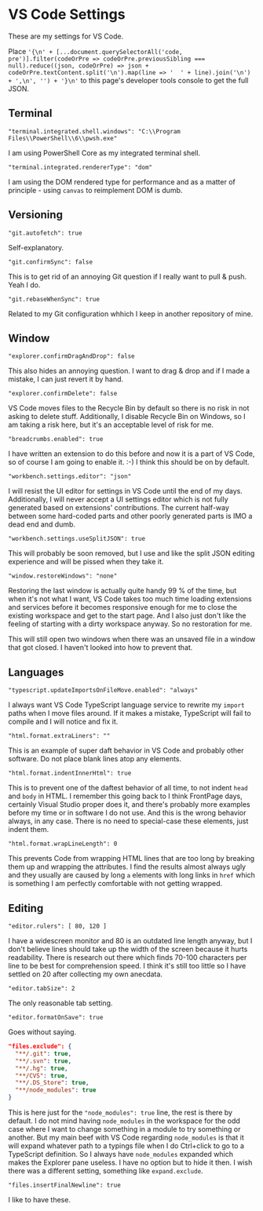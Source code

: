 # VS Code Settings

These are my settings for VS Code.

Place `'{\n' + [...document.querySelectorAll('code, pre')].filter(codeOrPre => codeOrPre.previousSibling === null).reduce((json, codeOrPre) => json + codeOrPre.textContent.split('\n').map(line => '  ' + line).join('\n') + ',\n', '') + '}\n'` to this page's developer tools console to get the full JSON.

## Terminal

`"terminal.integrated.shell.windows": "C:\\Program Files\\PowerShell\\6\\pwsh.exe"`

I am using PowerShell Core as my integrated terminal shell.

`"terminal.integrated.rendererType": "dom"`

I am using the DOM rendered type for performance and as a matter of principle - using `canvas` to reimplement DOM is dumb.

## Versioning

`"git.autofetch": true`

Self-explanatory.

`"git.confirmSync": false`

This is to get rid of an annoying Git question if I really want to pull & push. Yeah I do.

`"git.rebaseWhenSync": true`

Related to my Git configuration whhich I keep in another repository of mine.

## Window

`"explorer.confirmDragAndDrop": false`

This also hides an annoying question. I want to drag & drop and if I made a mistake, I can just revert it by hand.

`"explorer.confirmDelete": false`

VS Code moves files to the Recycle Bin by default so there is no risk in not asking to delete stuff.
Additionally, I disable Recycle Bin on Windows, so I am taking a risk here, but it's an acceptable level of risk for me.

`"breadcrumbs.enabled": true`

I have written an extension to do this before and now it is a part of VS Code, so of course I am going to enable it. :-)
I think this should be on by default.

`"workbench.settings.editor": "json"`

I will resist the UI editor for settings in VS Code until the end of my days.
Additionally, I will never accept a UI settings editor which is not fully generated based on extensions' contributions.
The current half-way between some hard-coded parts and other poorly generated parts is IMO a dead end and dumb.

`"workbench.settings.useSplitJSON": true`

This will probably be soon removed, but I use and like the split JSON editing experience and will be pissed when they take it.

`"window.restoreWindows": "none"`

Restoring the last window is actually quite handy 99 % of the time, but when it's not what I want, VS Code takes too much
time loading extensions and services before it becomes responsive enough for me to close the existing workspace and get to
the start page. And I also just don't like the feeling of starting with a dirty workspace anyway. So no restoration for me.

This will still open two windows when there was an unsaved file in a window that got closed. I haven't looked into how to
prevent that.

## Languages

`"typescript.updateImportsOnFileMove.enabled": "always"`

I always want VS Code TypeScript language service to rewrite my `import` paths when I move files around.
If it makes a mistake, TypeScript will fail to compile and I will notice and fix it.

`"html.format.extraLiners": ""`

This is an example of super daft behavior in VS Code and probably other software. Do not place blank lines atop any elements.

`"html.format.indentInnerHtml": true`

This is to prevent one of the daftest behavior of all time, to not indent `head` and `body` in HTML.
I remember this going back to I think FrontPage days, certainly Visual Studio proper does it, and there's probably more examples
before my time or in software I do not use.
And this is the wrong behavior always, in any case. There is no need to special-case these elements, just indent them.

`"html.format.wrapLineLength": 0`

This prevents Code from wrapping HTML lines that are too long by breaking them up and wrapping the attributes.
I find the results almost always ugly and they usually are caused by long `a` elements with long links in `href` which is something
I am perfectly comfortable with not getting wrapped.

## Editing

`"editor.rulers": [ 80, 120 ]`

I have a widescreen monitor and 80 is an outdated line length anyway, but I don't believe lines should take up the width
of the screen because it hurts readability. There is research out there which finds 70-100 characters per line to be best
for comprehension speed. I think it's still too little so I have settled on 20 after collecting my own anecdata.

`"editor.tabSize": 2`

The only reasonable tab setting.

`"editor.formatOnSave": true`

Goes without saying.

```json
"files.exclude": {
  "**/.git": true,
  "**/.svn": true,
  "**/.hg": true,
  "**/CVS": true,
  "**/.DS_Store": true,
  "**/node_modules": true
}
```

This is here just for the `"node_modules": true` line, the rest is there by default. I do not mind having `node_modules`
in the workspace for the odd case where I want to change something in a module to try something or another. But my main
beef with VS Code regarding `node_modules` is that it will expand whatever path to a typings file when I do Ctrl+click
to go to a TypeScript definition. So I always have `node_modules` expanded which makes the Explorer pane useless. I have
no option but to hide it then. I wish there was a different setting, something like `expand.exclude`.

`"files.insertFinalNewline": true`

I like to have these.
